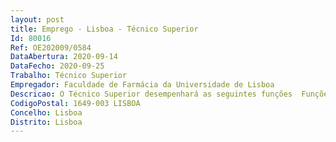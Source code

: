 ```yaml
--- 
layout: post
title: Emprego - Lisboa - Técnico Superior
Id: 80016
Ref: OE202009/0584
DataAbertura: 2020-09-14
DataFecho: 2020-09-25
Trabalho: Técnico Superior
Empregador: Faculdade de Farmácia da Universidade de Lisboa
Descricao: O Técnico Superior desempenhará as seguintes funções  Funções consultivas, de estudo, planeamento, programação, avaliação e aplicação de métodos e processos de natureza técnica e ou científica, que fundamentam e preparam a decisão na Área Financeira e Patrimonial  Elaboração, autonomamente ou em grupo, de pareceres e projetos, com diversos graus de complexidade, e execução de outras atividades de apoio geral ou especializado na Área Financeira e Patrimonial  Funções exercidas com responsabilidade e autonomia técnica, ainda que com enquadramento superior qualificado  Representação do órgão ou serviço em assuntos na Área Financeira e Patrimonial, tomando opções de índole técnica, enquadradas por diretivas ou orientações superiores. Objetivo global da função  As funções a desempenhar de grau de complexidade 3, devem ter em conta os objetivos a alcançar pelo serviço, apoiando com responsabilidade e rigor na execução de apoio à Área Financeira e Patrimonial, nomeadamente, no tratamento contabilístico. Principais atividades e tarefas a desempenhar  Receção de documentos contabilísticos e respetivo tratamento contabilístico, quer na ótica da despesa quer na ótica de receita  acompanhamento financeiro dos projetos de investigação científica com financiamentos nacionais, intracomunitários e outros  acompanhamento de projetos individuais com natureza de prestações de serviços e outros  registo de bens patrimoniais e respetivo cadastro  controlo de contas corrente de fornecedores e clientes, emissão de faturação e respetiva cobrança.
CodigoPostal: 1649-003 LISBOA
Concelho: Lisboa
Distrito: Lisboa
--- 
```

